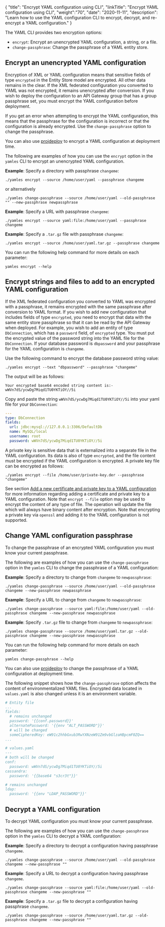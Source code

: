 {
"title": "Encrypt YAML configuration using CLI",
"linkTitle": "Encrypt YAML configuration using CLI",
"weight":"70",
"date": "2020-11-11",
"description": "Learn how to use the YAML configuration CLI to encrypt, decrypt, and re-encrypt a YAML configuration."
}

The YAML CLI provides two encryption options:

* `encrypt`: Encrypt an unencrypted YAML configuration, a string, or a file.
* `change-passphrase`: Change the passphrase of a YAML entity store.

## Encrypt an unencrypted YAML configuration

Encryption of XML or YAML configuration means that sensitive fields of type `encrypted` in the Entity Store model are encrypted. All other data remains in the clear. If the XML federated configuration you converted to YAML was not encrypted, it remains unencrypted after conversion. If you wish to deploy the configuration to an API Gateway group that has a group passphrase set, you must encrypt the YAML configuration before deployment.

If you get an error when attempting to encrypt the YAML configuration, this means that the passphrase for the configuration is incorrect or that the configuration is already encrypted. Use the `change-passphrase` option to change the passphrase.

You can also use [projdeploy](/docs/apim_reference/devopstools_ref/#projdeploy-command-options) to encrypt a YAML configuration at deployment time.

The following are examples of how you can use the `encrypt` option in the `yamles` CLI to encrypt an unencrypted YAML configuration.

**Example**: Specify a directory with passphrase `changeme`:

```
./yamles encrypt --source /home/user/yaml --passphrase changeme
```

or alternatively

```
./yamles change-passphrase --source /home/user/yaml --old-passphrase "" --new-passphrase newpassphrase
```

**Example**: Specify a URL with passphrase `changeme`:

```
./yamles encrypt --source yaml:file:/home/user/yaml --passphrase changeme
```

**Example**: Specify a `.tar.gz` file with passphrase `changeme`:

```
./yamles encrypt --source /home/user/yaml.tar.gz --passphrase changeme
```

You can run the following help command for more details on each parameter:

```
yamles encrypt --help
```

## Encrypt strings and files to add to an encrypted YAML configuration

If the XML federated configuration you converted to YAML was encrypted with a passphrase, it remains encrypted with the same passphrase after conversion to YAML format. If you wish to add new configuration that includes fields of type `encrypted`, you need to encrypt that data with the same entity store passphrase so that it can be read by the API Gateway when deployed. For example, you wish to add an entity of type `DbConnection`, which has a `password` field, of `encrypted` type. You must put the encrypted value of the password string into the YAML file for the `DbConnection`. If your database password is `dbpassword` and your passphrase for the YAML configuration is `changeme`.

Use the following command to encrypt the database password string value:

```
./yamles encrypt --text "dbpassword" --passphrase "changeme"
```

The output will be as follows:

```
Your encrypted base64 encoded string content is:-
wWVn7dS/ycwDg7Miqd1TU0YKTiOY//5i
```

Copy and paste the string `wWVn7dS/ycwDg7Miqd1TU0YKTiOY//5i` into your yaml file for your `DbConnection`:

```yaml
---
type: DbConnection
fields:
  url: jdbc:mysql://127.0.0.1:3306/DefaultDb
  name: MySQL/local
  username: root
  password: wWVn7dS/ycwDg7Miqd1TU0YKTiOY//5i
```

A private key is sensitive data that is externalized into a separate file in the YAML configuration. Its data is also of type `encrypted`, and the file content must be encrypted if the YAML configuration is encrypted. A private key file can be encrypted as follows:

```
./yamles encrypt --file /home/user/private-key.der --passphrase "changeme"
```

See section [Add a new certificate and private key to a YAML configuration](/docs/apim_yamles/yamles_edit/#add-a-new-certificate-and-private-key-to-a-yaml-configuration) for more information regarding adding a certificate and private key to a YAML configuration. Note that `encrypt --file` option may be used to encrypt the content of any type of file. The operation will update the file which will always have binary content after encryption. Note that encrypting a private key via `openssl` and adding it to the YAML configuration is not supported.

## Change YAML configuration passphrase

To change the passphrase of an encrypted YAML configuration you must know your current passphrase.

The following are examples of how you can use the `change-passphrase` option in the `yamles` CLI to change the passphrase of a YAML configuration:

**Example**: Specify a directory to change from `changeme` to `newpassphrase`:

```
./yamles change-passphrase --source /home/user/yaml --old-passphrase changeme --new-passphrase newpassphrase
```

**Example**: Specify a URL to change from `changeme` to `newpassphrase`:

```
./yamles change-passphrase --source yaml:file:/home/user/yaml --old-passphrase changeme --new-passphrase newpassphrase
```

**Example**: Specify `.tar.gz` file to change from `changeme` to `newpassphrase`:

```
./yamles change-passphrase --source /home/user/yaml.tar.gz --old-passphrase changeme --new-passphrase newpassphrase
```

You can run the following help command for more details on each parameter:

```
yamles change-passphrase --help
```

You can also use [projdeploy](/docs/apim_reference/devopstools_ref/#projdeploy-command-options) to change the passphrase of a YAML configuration at deployment time.

The following snippet shows how the `change-passphrase` option affects the content of environmentalized YAML files. Encrypted data located in `values.yaml` is also changed unless it is an environment variable.

```yaml
# Entity file
...
fields:
  # remains unchanged
  password: '{{conf.password}}'  
  alternatePassword: '{{env "ALT_PASSWORD"}}'
  # will be changed
  someCipheredKey: eW91c2hhbGxub3RwYXNzeW91Zm9vbGlzaHBpcmF0ZQ==
...

# values.yaml
---
# both will be changed
conf:  
  password: wWVn7dS/ycwDg7Miqd1TU0YKTiOY//5i
cassandra:
  password: '{{base64 "s3cr3t"}}'

# remains unchanged
ldap:  
  password: '{{env "LDAP_PASSWORD"}}'

```

## Decrypt a YAML configuration

To decrypt YAML configuration you must know your current passphrase.

The following are examples of how you can use the `change-passphrase` option in the `yamles` CLI to decrypt a YAML configuration:

**Example**: Specify a directory to decrypt a configuration having passphrase `changeme`.

```
./yamles change-passphrase --source /home/user/yaml --old-passphrase changeme --new-passphrase ""
```

**Example**: Specify a URL to decrypt a configuration having passphrase `changeme`.

```
./yamles change-passphrase --source yaml:file:/home/user/yaml --old-passphrase changeme --new-passphrase ""
```

**Example**: Specify a `.tar.gz` file to decrypt a configuration having passphrase `changeme`.

```
./yamles change-passphrase --source /home/user/yaml.tar.gz --old-passphrase changeme --new-passphrase ""
```
